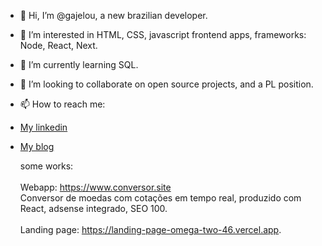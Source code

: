 - 👋 Hi, I’m @gajelou, a new brazilian developer.
- 👀 I’m interested in HTML, CSS, javascript frontend apps, frameworks: Node, React, Next.
- 🌱 I’m currently learning SQL.
- 💞️ I’m looking to collaborate on open source projects, and a PL position.
- 📫 How to reach me:
- <a href="https://www.linkedin.com/in/gabriel-de-jesus-lourenço-49053727/" target="_blank">My linkedin<a/>
- <a href="https://economiarealistica.blogspot.com" target="_blank">My blog<a/>

  some works:<br/><br/>
  Webapp: https://www.conversor.site <br/>
    Conversor de moedas com cotações em tempo real, produzido com React, adsense integrado, SEO 100. <br/>   
  Landing page: https://landing-page-omega-two-46.vercel.app.

<!---
gajelou/gajelou is a ✨ special ✨ repository because its `README.md` (this file) appears on your GitHub profile.
You can click the Preview link to take a look at your changes.
--->

